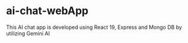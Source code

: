 # ai-chat-webApp

This AI chat app is developed using React 19, Express and Mongo DB by utilizing Gemini AI
